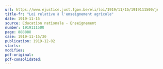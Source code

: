 ```yaml
---
url: https://www.ejustice.just.fgov.be/eli/loi/1919/11/15/1919111500/justel
title-fr: "Loi relative à l'enseignement agricole"
date: 1919-11-15
source: Education nationale - Enseignement
number: 1919111500
page: 888888
case: 1919-11-15/30
publication: 1919-12-02
starts:
modifies:
pdf-original:
pdf-consolidated:
---
```


